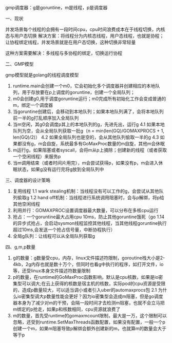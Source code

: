 gmp调度器：g是goruntine，m是线程，p是调度器

一、现状

并发场景每个线程的会拥有一段时间cpu，cpu时间浪费成本在于线程切换，内核态与用户态切换
解决方案：将线程分为内核态线程，用户态线程，也就是协程；让协程绑定线程，并发场景就是在用户态切换，这种切换非常轻量

这种方案需要解决：多线程与多协程的绑定，切换运行协程

二、GMP模型

gmp模型就是golang的线程调度模型

1. runtime.main会创建一个m0，它会初始化多个调度器并创建相应的本地队列，用于存放要在p上调度的goruntine，创建一个全局队列；
2. m0会创建g0,用于调度goruntine运行；m0完成所有初始化工作会变成普通的m，绑定一个调度器
3. 当goruntine创建后，会移动到本地队列；如果本地队列满了，会将本地队列前一半的g打乱顺序加入全局队列
4. 当m空闲，其g0会调度p其上的本地队列的g，先进先出，运行g
4.1 如果本地队列为空，会从全局队列获取一批g（n = min(len(GQ)/GOMAXPROCS + 1, len(GQ)/2)）
4.2 如果全局队列也是空的，会从其他队列偷取一半的g
4.3 如果都没有g，m会自旋，系统最多有GoMaxProc数量的m自旋，其他m会休眠
5. m运行g，如果阻塞或者syscall，会将m从p上摘除；创建新的线程（或者获取一个空闲线程）来服务p
6. 当m调用结束（或者时间片用完），m会尝试获得p，如果没有p，m会进入休眠状态，如果g没有运行完将g放到全局队列中


三、调度器的设计策略

1. 复用线程
1.1 wark stealing机制：当线程没有可以工作的g，会尝试从其他队列偷取g
1.2 hand off机制：当线程进行系统调用阻塞时，会与p解绑，将p给其他空闲线程
2. 利用并行：GOMAXPROC设置调度器最大数量，可以分布在多核cpu运行
3. 抢占：一个goruntine最大占用cpu 10ms，防止其他goruntine饿死（go 1.14的异步式抢占，会启动sysmon线程监控其他线程，当其他线程goruntine执行超过10ms,会发送一个抢占信号量，中断协程执行）
4. 全局g队列：让线程可以从全局队列获取g


四、g,m,p数量
1. g的数量：g数量受cpu，内存，linux文件描述符限制，goroutine栈大小是2-4kb，2g内存也就是数十万个，但同时也看g中执行的程序，如打开文件，io等，还受linux本身文件描述符数量限制
2. p的数量，在runtime的GoMaxProc函数影响，默认是cpu核数，如果是io密集型可以调大;在云上获得的核数是宿主机的核数，实际pod的cpu资源是受限的，造成p数量较大，可以适当调小或者引入uber的automaxprocs包
2.1 为什么io密集型调大p数量性能会更好？因为io密集型会造成m阻塞，但是go调度器本身为了减少对m的干预，会隔一段时间才去检测m阻塞，也就不会立马把m绑定的p抢走，如果p和核数相同，cpu资源就浪费了
3. m的数量，首先受runtime的gomaxmcount限制，最大是一万，这个限制可以忽略，还受到runtime.SetMaxThreads函数配置，如果没有配置，一般一个p创建一个m，如果m阻塞导致p解绑会额外创建新的m，也就算m的数量会大于等于p